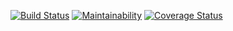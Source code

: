 [![Build Status](https://travis-ci.com/Gabkings/the-api.svg?branch=develop)](https://travis-ci.com/Gabkings/the-api)   [![Maintainability](https://api.codeclimate.com/v1/badges/341c078ef39e63e8af17/maintainability)](https://codeclimate.com/github/Gabkings/the-api/maintainability)   [![Coverage Status](https://coveralls.io/repos/github/Gabkings/the-api/badge.svg?branch=develop)](https://coveralls.io/github/Gabkings/the-api?branch=develop)
